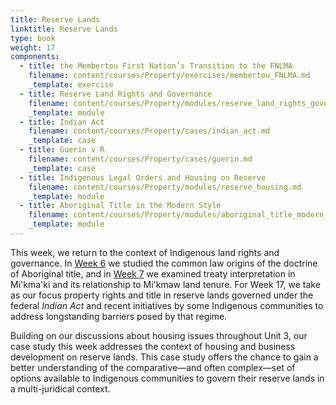 ```yaml
---
title: Reserve Lands
linktitle: Reserve Lands
type: book
weight: 17
components:
  - title: the Membertou First Nation’s Transition to the FNLMA
    filename: content/courses/Property/exercises/membertou_FNLMA.md
    _template: exercise
  - title: Reserve Land Rights and Governance
    filename: content/courses/Property/modules/reserve_land_rights_governance.md
    _template: module
  - title: Indian Act
    filename: content/courses/Property/cases/indian_act.md
    _template: case
  - title: Guerin v R
    filename: content/courses/Property/cases/guerin.md
    _template: case
  - title: Indigenous Legal Orders and Housing on Reserve
    filename: content/courses/Property/modules/reserve_housing.md
    _template: module
  - title: Aboriginal Title in the Modern Style
    filename: content/courses/Property/modules/aboriginal_title_modern_style.md
    _template: module
---
```




This week, we return to the context of Indigenous land rights and governance. In [Week 6](../week6/) we studied the common law origins of the doctrine of Aboriginal title, and in [Week 7](../week7/) we examined treaty interpretation in Mi'kma'ki and its relationship to Mi'kmaw land tenure. For Week 17, we take as our focus property rights and title in reserve lands governed under the federal *Indian Act* and recent initiatives by some Indigenous communities to address longstanding barriers posed by that regime. 

Building on our discussions about housing issues throughout Unit 3, our case study this week addresses the context of housing and business development on reserve lands. This case study offers the chance to gain a better understanding of the comparative—and often complex—set of options available to Indigenous communities to govern their reserve lands in a multi-juridical context. 
